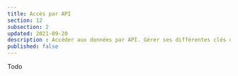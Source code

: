 ```yaml
---
title: Accès par API
section: 12
subsection: 2
updated: 2021-09-20
description : Accéder aux données par API. Gérer ses différentes clés d'API facilement.
published: false
---
```

Todo
